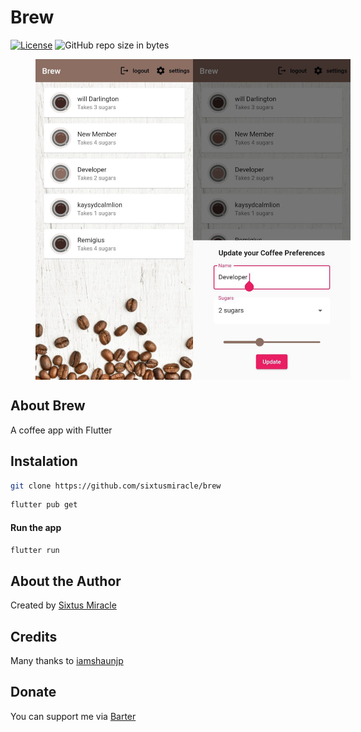 # Brew

[![License](https://img.shields.io/github/license/sixtusmiracle/brew)](LICENSE)
![GitHub repo size in bytes](https://img.shields.io/github/repo-size/sixtusmiracle/brew)

<figure style="display:flex !important;width:100% !important;">
<img src="https://raw.githubusercontent.com/sixtusmiracle/brew/main/screenshot1.jpg" alt="screenshot1" width="50%">
<img src="https://raw.githubusercontent.com/sixtusmiracle/brew/main/screenshot2.jpg" alt="screenshot2" width="50%">
</figure>

## About Brew

A coffee app with Flutter

## Instalation

```bash
git clone https://github.com/sixtusmiracle/brew
```

```bash
flutter pub get
```

#### Run the app
```bash
flutter run
```

## About the Author

Created by [Sixtus Miracle](https://github.com/sixtusmiracle)

## Credits
Many thanks to [iamshaunjp](https://github.com/iamshaunjp)

## Donate

You can support me via [Barter](https://barter.me/sixtusagbo)

